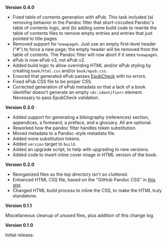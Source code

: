 **Version 0.4.0**

* Fixed table of contents generation with ePub. This task included (a)
  removing behavior in the Pandoc filter that short-circuited Pandoc's table
  of contents logic, and (b) adding some build code to rewrite the table of
  contents files to remove empty entries and entries that just pointed to
  title pages.
* Removed support for `%newpage%`. Just use an empty first-level header ("#")
  to force a new page; the empty header will be removed from the table of
  contents. The Pandoc filter will now abort if it sees `%newpage%`.
* ePub is now ePub v3, not ePub v2.
* Added build logic to allow overriding HTML and/or ePub styling by creating
  `book/html.css` and/or `book/epub.css`.
* Ensured that generated ePub passes
  [EpubCheck](https://github.com/IDPF/epubcheck) with no errors.
* Fixed ePub CSS file to be proper CSS.
* Corrected generation of ePub metadata so that a lack of a book identifier
  doesn't generate an empty `<dc:identifier>` element. Necessary to pass
  EpubCheck validation.

**Version 0.3.0**

* Added support for generating a bibiography (references) section, appendices,
  a foreward, a preface, and a glossary. All are optional.
* Reworked how the pandoc filter handles token substitution.
* Moved metadata to a Pandoc-style metadata file.
* Added more substitution tokens.
* Added `version` target to `build`.
* Added an upgrade script, to help with upgrading to new versions.
* Added code to insert inline cover image in HTML version of the book.

**Version 0.2.0**

* Reorganized files so the top directory isn't so cluttered.
* Enhanced HTML CSS file, based on the "GitHub Pandoc CSS" in
  [this gist](https://gist.github.com/Dashed/6714393).
* Changed HTML build process to inline the CSS, to make the HTML truly
  standalone.

**Version 0.1.1**

Miscellaneous cleanup of unused files, plus addition of this change log.

**Version 0.1.0**

Initial release.

